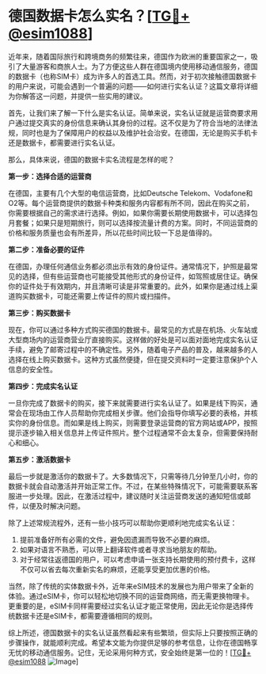 # 德国数据卡怎么实名？[[TG💪+ @esim1088](https://t.me/s/esim1088)]

近年来，随着国际旅行和跨境商务的频繁往来，德国作为欧洲的重要国家之一，吸引了大量游客和商旅人士。为了方便这些人群在德国境内使用移动通信服务，德国的数据卡（也称SIM卡）成为许多人的首选工具。然而，对于初次接触德国数据卡的用户来说，可能会遇到一个普遍的问题——如何进行实名认证？这篇文章将详细为你解答这一问题，并提供一些实用的建议。

首先，让我们来了解一下什么是实名认证。简单来说，实名认证就是运营商要求用户通过提交真实的身份信息来确认其身份的过程。这不仅是为了符合当地的法律法规，同时也是为了保障用户的权益以及维护社会治安。在德国，无论是购买手机卡还是数据卡，都需要进行实名认证。

那么，具体来说，德国的数据卡实名流程是怎样的呢？

**第一步：选择合适的运营商**

在德国，主要有几个大型的电信运营商，比如Deutsche Telekom、Vodafone和O2等。每个运营商提供的数据卡种类和服务内容都有所不同，因此在购买之前，你需要根据自己的需求进行选择。例如，如果你需要长期使用数据卡，可以选择包月套餐；如果只是短期旅行，则可以选择按流量计费的方案。同时，不同运营商的价格和服务质量也会有所差异，所以花些时间比较一下总是值得的。

**第二步：准备必要的证件**

在德国，办理任何通信业务都必须出示有效的身份证件。通常情况下，护照是最常见的选择，但有些运营商也可能接受其他形式的身份证件，如驾照或居住证。确保你的证件处于有效期内，并且清晰可读是非常重要的。此外，如果你是通过线上渠道购买数据卡，可能还需要上传证件的照片或扫描件。

**第三步：购买数据卡**

现在，你可以通过多种方式购买德国的数据卡。最常见的方式是在机场、火车站或大型商场内的运营商营业厅直接购买。这样做的好处是可以面对面地完成实名认证手续，避免了邮寄过程中的不确定性。另外，随着电子产品的普及，越来越多的人选择在线上购买数据卡。这种方式虽然便捷，但在提交资料时一定要注意保护个人信息的安全性。

**第四步：完成实名认证**

一旦你完成了数据卡的购买，接下来就需要进行实名认证了。如果是线下购买，通常会在现场由工作人员帮助你完成相关步骤。他们会指导你填写必要的表格，并核实你的身份信息。而如果是线上购买，则需要登录运营商的官方网站或APP，按照提示逐步输入相关信息并上传证件照片。整个过程通常不会太复杂，但需要保持耐心和细心。

**第五步：激活数据卡**

最后一步就是激活你的数据卡了。大多数情况下，只需等待几分钟至几小时，你的数据卡就会自动激活并开始正常工作。不过，在某些特殊情况下，可能需要联系客服进一步处理。因此，在激活过程中，建议随时关注运营商发送的通知短信或邮件，以便及时解决问题。

除了上述常规流程外，还有一些小技巧可以帮助你更顺利地完成实名认证：

1. 提前准备好所有必需的文件，避免因遗漏而导致不必要的麻烦。
2. 如果对语言不熟悉，可以带上翻译软件或者寻求当地朋友的帮助。
3. 对于经常往返德国的用户，可以考虑申请一张支持长期使用的预付费卡，这样不仅可以省去每次重新实名的麻烦，还能享受更加优惠的价格。

当然，除了传统的实体数据卡外，近年来eSIM技术的发展也为用户带来了全新的体验。通过eSIM卡，你可以轻松地切换不同的运营商网络，而无需更换物理卡。更重要的是，eSIM卡同样需要经过实名认证才能正常使用，因此无论你是选择传统数据卡还是eSIM卡，都需要遵循相同的规则。

综上所述，德国数据卡的实名认证虽然看起来有些繁琐，但实际上只要按照正确的步骤操作，就能顺利完成。希望本文能为你提供足够的参考信息，让你在德国畅享无忧的移动通信服务。记住，无论采用何种方式，安全始终是第一位的！[[TG💪+ @esim1088](https://t.me/s/esim1088) ![Image](https://i.postimg.cc/4NQfJmqS/Snipaste-2025-05-13-00-14-12.png)]